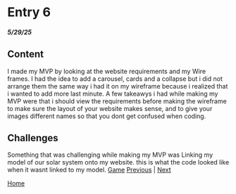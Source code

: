 # Entry 6
##### 5/29/25

## Content
I made my MVP by looking at the website requirements and my Wire frames. I had the idea to add a carousel, cards and a collapse but i did not arrange them the same way i had it on my wireframe because i realized that i wanted to add more last minute. A few takeawys i had while making my MVP were that i should view the requirements before making the wireframe to make sure the layout of your website makes sense, and to give your images different names so that you dont get confused when coding.

## Challenges
Something that was challenging while making my MVP was Linking my model of our solar system onto my website.
this is what the code looked like when it wasnt linked to my model.
 <a class="nav-item nav-link" href="https://app.pickcode.io/share/cmb0xfko7fnw38qty38l0anql" target="_blank">Game</a>
[Previous](entry05.md) | [Next](entry07.md)

[Home](../README.md)
